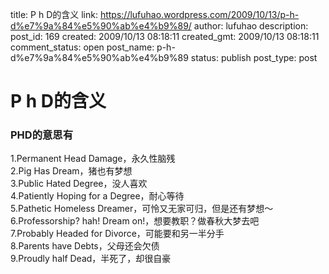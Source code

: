 title: P h D的含义
link: https://lufuhao.wordpress.com/2009/10/13/p-h-d%e7%9a%84%e5%90%ab%e4%b9%89/
author: lufuhao
description: 
post_id: 169
created: 2009/10/13 08:18:11
created_gmt: 2009/10/13 08:18:11
comment_status: open
post_name: p-h-d%e7%9a%84%e5%90%ab%e4%b9%89
status: publish
post_type: post

# P h D的含义

### PHD的意思有  
1.Permanent Head Damage，永久性脑残  
2.Pig Has Dream，猪也有梦想  
3.Public Hated Degree，没人喜欢  
4.Patiently Hoping for a Degree，耐心等待  
5.Pathetic Homeless Dreamer，可怜又无家可归，但是还有梦想～  
6.Professorship? hah! Dream on!，想要教职？做春秋大梦去吧  
7.Probably Headed for Divorce，可能要和另一半分手  
8.Parents have Debts，父母还会欠债  
9.Proudly half Dead，半死了，却很自豪